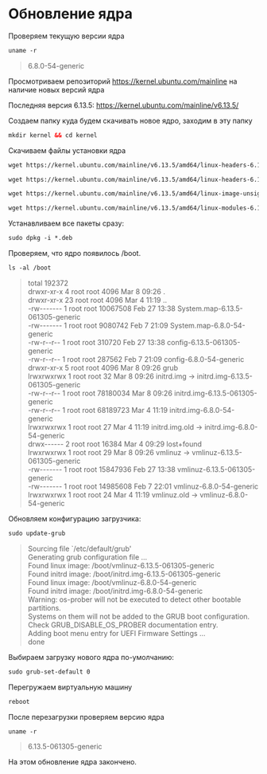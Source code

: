 # Обновление ядра

Проверяем текущую версии ядра
```htm
uname -r
```
>6.8.0-54-generic

Просмотриваем репозиторий https://kernel.ubuntu.com/mainline на наличие новых версий ядра 

Последняя версия 6.13.5:  https://kernel.ubuntu.com/mainline/v6.13.5/

Создаем папку куда будем скачивать новое ядро, заходим в эту папку
```htm
mkdir kernel && cd kernel
```
Скачиваем файлы установки ядра

```htm
wget https://kernel.ubuntu.com/mainline/v6.13.5/amd64/linux-headers-6.13.5-061305-generic_6.13.5-061305.202502271338_amd64.deb
```

```htm
wget https://kernel.ubuntu.com/mainline/v6.13.5/amd64/linux-headers-6.13.5-061305_6.13.5-061305.202502271338_all.deb
```

```htm
wget https://kernel.ubuntu.com/mainline/v6.13.5/amd64/linux-image-unsigned-6.13.5-061305-generic_6.13.5-061305.202502271338_amd64.deb
```

```htm
wget https://kernel.ubuntu.com/mainline/v6.13.5/amd64/linux-modules-6.13.5-061305-generic_6.13.5-061305.202502271338_amd64.deb
```
Устанавливаем все пакеты сразу:
```htm
sudo dpkg -i *.deb
```
Проверяем, что ядро появилось /boot.
```htm
ls -al /boot
```
>total 192372  
drwxr-xr-x  4 root root     4096 Mar  8 09:26 .  
drwxr-xr-x 23 root root     4096 Mar  4 11:19 ..  
-rw-------  1 root root 10067508 Feb 27 13:38 System.map-6.13.5-061305-generic  
-rw-------  1 root root  9080742 Feb  7 21:09 System.map-6.8.0-54-generic  
-rw-r--r--  1 root root   310720 Feb 27 13:38 config-6.13.5-061305-generic  
-rw-r--r--  1 root root   287562 Feb  7 21:09 config-6.8.0-54-generic  
drwxr-xr-x  5 root root     4096 Mar  8 09:26 grub  
lrwxrwxrwx  1 root root       32 Mar  8 09:26 initrd.img -> initrd.img-6.13.5-061305-generic  
-rw-r--r--  1 root root 78180034 Mar  8 09:26 initrd.img-6.13.5-061305-generic  
-rw-r--r--  1 root root 68189723 Mar  4 11:19 initrd.img-6.8.0-54-generic  
lrwxrwxrwx  1 root root       27 Mar  4 11:19 initrd.img.old -> initrd.img-6.8.0-54-generic  
drwx------  2 root root    16384 Mar  4 09:29 lost+found  
lrwxrwxrwx  1 root root       29 Mar  8 09:26 vmlinuz -> vmlinuz-6.13.5-061305-generic  
-rw-------  1 root root 15847936 Feb 27 13:38 vmlinuz-6.13.5-061305-generic  
-rw-------  1 root root 14985608 Feb  7 22:01 vmlinuz-6.8.0-54-generic  
lrwxrwxrwx  1 root root       24 Mar  4 11:19 vmlinuz.old -> vmlinuz-6.8.0-54-generic  

Обновляем конфигурацию загрузчика:
```htm
sudo update-grub
```
>Sourcing file `/etc/default/grub'  
Generating grub configuration file ...  
Found linux image: /boot/vmlinuz-6.13.5-061305-generic  
Found initrd image: /boot/initrd.img-6.13.5-061305-generic  
Found linux image: /boot/vmlinuz-6.8.0-54-generic  
Found initrd image: /boot/initrd.img-6.8.0-54-generic  
Warning: os-prober will not be executed to detect other bootable partitions.  
Systems on them will not be added to the GRUB boot configuration.  
Check GRUB_DISABLE_OS_PROBER documentation entry.  
Adding boot menu entry for UEFI Firmware Settings ...  
done  

Выбираем загрузку нового ядра по-умолчанию:
```htm
sudo grub-set-default 0
```
Перегружаем виртуальную машину
```htm
reboot
```
После перезагрузки проверяем версию ядра
```htm
uname -r 
```
>6.13.5-061305-generic

На этом обновление ядра закончено.
